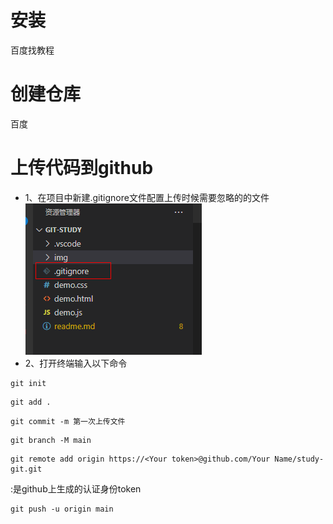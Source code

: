 # 安装
百度找教程
# 创建仓库
百度
# 上传代码到github
- 1、在项目中新建.gitignore文件配置上传时候需要忽略的的文件
![图片1](/img/1.png)
- 2、打开终端输入以下命令
```
git init
```
```
git add .
```
```
git commit -m 第一次上传文件
```
```
git branch -M main
```
```
git remote add origin https://<Your token>@github.com/Your Name/study-git.git
```
<Your token>:是github上生成的认证身份token
```
git push -u origin main
```

